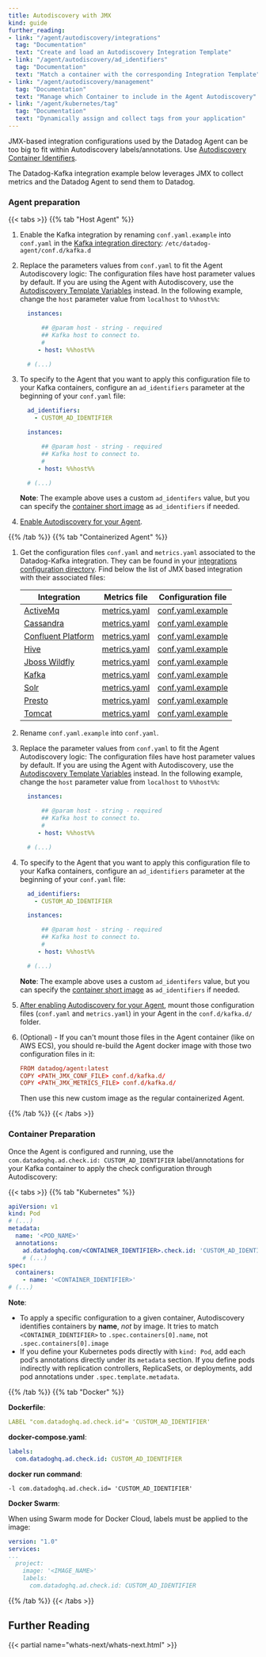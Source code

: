 ```yaml
---
title: Autodiscovery with JMX
kind: guide
further_reading:
- link: "/agent/autodiscovery/integrations"
  tag: "Documentation"
  text: "Create and load an Autodiscovery Integration Template"
- link: "/agent/autodiscovery/ad_identifiers"
  tag: "Documentation"
  text: "Match a container with the corresponding Integration Template"
- link: "/agent/autodiscovery/management"
  tag: "Documentation"
  text: "Manage which Container to include in the Agent Autodiscovery"
- link: "/agent/kubernetes/tag"
  tag: "Documentation"
  text: "Dynamically assign and collect tags from your application"
---
```


JMX-based integration configurations used by the Datadog Agent can be too big to fit within Autodiscovery labels/annotations. Use [Autodiscovery Container Identifiers][1].

The Datadog-Kafka integration example below leverages JMX to collect metrics and the Datadog Agent to send them to Datadog.

### Agent preparation

{{< tabs >}}
{{% tab "Host Agent" %}}

1. Enable the Kafka integration by renaming `conf.yaml.example` into `conf.yaml` in the [Kafka integration directory][1]: `/etc/datadog-agent/conf.d/kafka.d`

2. Replace the parameters values from `conf.yaml` to fit the Agent Autodiscovery logic:
    The configuration files have host parameter values by default. If you are using the Agent with Autodiscovery, use the [Autodiscovery Template Variables][2] instead.
    In the following example, change the `host` parameter value from `localhost` to `%%host%%`:

    ```yaml
      instances:

          ## @param host - string - required
          ## Kafka host to connect to.
          #
         - host: %%host%%

      # (...)
    ```

3. To specify to the Agent that you want to apply this configuration file to your Kafka containers, configure an `ad_identifiers` parameter at the beginning of your `conf.yaml` file:

    ```yaml
      ad_identifiers:
        - CUSTOM_AD_IDENTIFIER

      instances:

          ## @param host - string - required
          ## Kafka host to connect to.
          #
         - host: %%host%%

      # (...)
    ```

    **Note**: The example above uses a custom `ad_identifers` value, but you can specify the [container short image][3] as `ad_identifiers` if needed.

4. [Enable Autodiscovery for your Agent][4].

[1]: /agent/guide/agent-configuration-files/#agent-configuration-directory
[2]: /agent/faq/template_variables
[3]: /agent/autodiscovery/ad_identifiers/#short-image-container-identifiers
[4]: /agent/autodiscovery/?tab=agent#docker-autodiscovery
{{% /tab %}}
{{% tab "Containerized Agent" %}}

1. Get the configuration files `conf.yaml` and `metrics.yaml` associated to the Datadog-Kafka integration. They can be found in your [integrations configuration directory][1]. Find below the list of JMX based integration with their associated files:

    | Integration              | Metrics file       | Configuration file      |
    |--------------------------|--------------------|-------------------------|
    | [ActiveMq][2]            | [metrics.yaml][3]  | [conf.yaml.example][4]  |
    | [Cassandra][5]           | [metrics.yaml][6]  | [conf.yaml.example][7]  |
    | [Confluent Platform][8]  | [metrics.yaml][9]  | [conf.yaml.example][10] |
    | [Hive][11]               | [metrics.yaml][12] | [conf.yaml.example][13] |
    | [Jboss Wildfly][14]      | [metrics.yaml][15] | [conf.yaml.example][16] |
    | [Kafka][17]              | [metrics.yaml][18] | [conf.yaml.example][19] |
    | [Solr][20]               | [metrics.yaml][21] | [conf.yaml.example][22] |
    | [Presto][23]             | [metrics.yaml][24] | [conf.yaml.example][25] |
    | [Tomcat][26]             | [metrics.yaml][27] | [conf.yaml.example][28] |

2. Rename `conf.yaml.example` into `conf.yaml`.
3. Replace the parameter values from `conf.yaml` to fit the Agent Autodiscovery logic:
     The configuration files have host parameter values by default. If you are using the Agent with Autodiscovery, use the [Autodiscovery Template Variables][29] instead.
    In the following example, change the `host` parameter value from `localhost` to `%%host%%`:

    ```yaml
      instances:

          ## @param host - string - required
          ## Kafka host to connect to.
          #
         - host: %%host%%

      # (...)
    ```

4. To specify to the Agent that you want to apply this configuration file to your Kafka containers, configure an `ad_identifiers` parameter at the beginning of your `conf.yaml` file:

    ```yaml
      ad_identifiers:
        - CUSTOM_AD_IDENTIFIER

      instances:

          ## @param host - string - required
          ## Kafka host to connect to.
          #
         - host: %%host%%

      # (...)
    ```

    **Note**: The example above uses a custom `ad_identifers` value, but you can specify the [container short image][30] as `ad_identifiers` if needed.

5. [After enabling Autodiscovery for your Agent][31], mount those configuration files (`conf.yaml` and `metrics.yaml`) in your Agent in the `conf.d/kafka.d/` folder.

6. (Optional) - If you can't mount those files in the Agent container (like on AWS ECS), you should re-build the Agent docker image with those two configuration files in it:

    ```conf
    FROM datadog/agent:latest
    COPY <PATH_JMX_CONF_FILE> conf.d/kafka.d/
    COPY <PATH_JMX_METRICS_FILE> conf.d/kafka.d/
    ```

    Then use this new custom image as the regular containerized Agent.

[1]: /agent/guide/agent-configuration-files/#agent-configuration-directory
[2]: /integrations/activemq
[3]: https://github.com/DataDog/integrations-core/blob/master/activemq/datadog_checks/activemq/data/metrics.yaml
[4]: https://github.com/DataDog/integrations-core/blob/master/activemq/datadog_checks/activemq/data/conf.yaml.example
[5]: /integrations/cassandra
[6]: https://github.com/DataDog/integrations-core/blob/master/cassandra/datadog_checks/cassandra/data/metrics.yaml
[7]: https://github.com/DataDog/integrations-core/blob/master/cassandra/datadog_checks/cassandra/data/conf.yaml.example
[8]: /integrations/confluent_platform
[9]: https://github.com/DataDog/integrations-core/blob/master/confluent_platform/datadog_checks/confluent_platform/data/metrics.yaml
[10]: https://github.com/DataDog/integrations-core/blob/master/confluent_platform/datadog_checks/confluent_platform/data/conf.yaml.example
[11]: /integrations/hive
[12]: https://github.com/DataDog/integrations-core/blob/master/hive/datadog_checks/hive/data/metrics.yaml
[13]: https://github.com/DataDog/integrations-core/blob/master/hive/datadog_checks/hive/data/conf.yaml.example
[14]: /integrations/jboss_wildfly
[15]: https://github.com/DataDog/integrations-core/blob/master/jboss_wildfly/datadog_checks/jboss_wildfly/data/metrics.yaml
[16]: https://github.com/DataDog/integrations-core/blob/master/jboss_wildfly/datadog_checks/jboss_wildfly/data/conf.yaml.example
[17]: /integrations/kafka
[18]: https://github.com/DataDog/integrations-core/blob/master/kafka/datadog_checks/kafka/data/metrics.yaml
[19]: https://github.com/DataDog/integrations-core/blob/master/kafka/datadog_checks/kafka/data/conf.yaml.example
[20]: /integrations/solr
[21]: https://github.com/DataDog/integrations-core/blob/master/solr/datadog_checks/solr/data/metrics.yaml
[22]: https://github.com/DataDog/integrations-core/blob/master/solr/datadog_checks/solr/data/conf.yaml.example
[23]: /integrations/presto
[24]: https://github.com/DataDog/integrations-core/blob/master/presto/datadog_checks/presto/data/metrics.yaml
[25]: https://github.com/DataDog/integrations-core/blob/master/presto/datadog_checks/presto/data/conf.yaml.example
[26]: /integrations/tomcat
[27]: https://github.com/DataDog/integrations-core/blob/master/tomcat/datadog_checks/tomcat/data/metrics.yaml
[28]: https://github.com/DataDog/integrations-core/blob/master/tomcat/datadog_checks/tomcat/data/conf.yaml.example
[29]: /agent/faq/template_variables
[30]: /agent/autodiscovery/ad_identifiers/#short-image-container-identifiers
[31]: /agent/autodiscovery/?tab=containerizedagent#docker-autodiscovery
{{% /tab %}}
{{< /tabs >}}

### Container Preparation

Once the Agent is configured and running, use the `com.datadoghq.ad.check.id: CUSTOM_AD_IDENTIFIER` label/annotations for your Kafka container to apply the check configuration through Autodiscovery:

{{< tabs >}}
{{% tab "Kubernetes" %}}

```yaml
apiVersion: v1
kind: Pod
# (...)
metadata:
  name: '<POD_NAME>'
  annotations:
    ad.datadoghq.com/<CONTAINER_IDENTIFIER>.check.id: 'CUSTOM_AD_IDENTIFIER'
    # (...)
spec:
  containers:
    - name: '<CONTAINER_IDENTIFIER>'
# (...)
```

**Note**:

* To apply a specific configuration to a given container, Autodiscovery identifies containers by **name**, _not_ by image. It tries to match `<CONTAINER_IDENTIFIER>` to `.spec.containers[0].name`, not `.spec.containers[0].image`
* If you define your Kubernetes pods directly with `kind: Pod`, add each pod's annotations directly under its `metadata` section. If you define pods indirectly with replication controllers, ReplicaSets, or deployments, add pod annotations under `.spec.template.metadata`.

{{% /tab %}}
{{% tab "Docker" %}}

**Dockerfile**:

```yaml
LABEL "com.datadoghq.ad.check.id"= 'CUSTOM_AD_IDENTIFIER'
```

**docker-compose.yaml**:

```yaml
labels:
  com.datadoghq.ad.check.id: CUSTOM_AD_IDENTIFIER
```

**docker run command**:

```shell
-l com.datadoghq.ad.check.id= 'CUSTOM_AD_IDENTIFIER'
```

**Docker Swarm**:

When using Swarm mode for Docker Cloud, labels must be applied to the image:

```yaml
version: "1.0"
services:
...
  project:
    image: '<IMAGE_NAME>'
    labels:
      com.datadoghq.ad.check.id: CUSTOM_AD_IDENTIFIER
```

{{% /tab %}}
{{< /tabs >}}

## Further Reading

{{< partial name="whats-next/whats-next.html" >}}

[1]: /agent/autodiscovery/ad_identifiers
